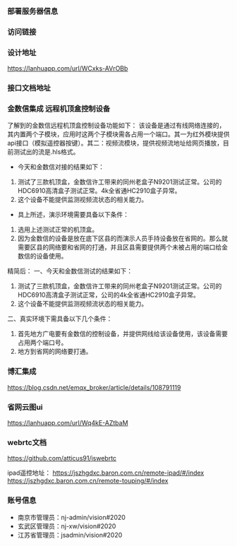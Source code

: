 ### 部署服务器信息


### 访问链接

### 设计地址
https://lanhuapp.com/url/WCxks-AVrOBb


### 接口文档地址

### 金数信集成 远程机顶盒控制设备

了解到的金数信远程机顶盒控制设备功能如下：
该设备是通过有线网络连接的，其内置两个子模块，应用时这两个子模块需各占用一个端口。其一为红外模块提供api接口（模拟遥控器按键）。其二：视频流模块，提供视频流地址给网页播放，目前测试出的流是.hls格式。

- 今天和金数信对接的结果如下：
1. 测试了三款机顶盒，金数信许工带来的同州老盒子N9201测试正常。公司的HDC6910高清盒子测试正常。4k全省通HC2910盒子异常。
2. 这个设备不能提供监测视频流状态的相关能力。

- 具上所述，演示环境需要具备以下条件：
1. 选用上述测试正常的机顶盒。
2. 因为金数信的设备是放在底下区县的而演示人员手持设备放在省网的。那么就需要区县的网络要和省网的打通，并且区县需要提供两个未被占用的端口给金数信的设备使用。


精简后：
一、今天和金数信测试的结果如下：
1. 测试了三款机顶盒，金数信许工带来的同州老盒子N9201测试正常。公司的HDC6910高清盒子测试正常，公司的4k全省通HC2910盒子异常。
2. 这个设备不能提供监测视频流状态的相关能力。

二、真实环境下需具备以下几个条件：
1. 首先地方广电要有金数信的控制设备，并提供网线给该设备使用，该设备需要占用两个端口号。
2. 地方到省网的网络要打通。


### 博汇集成

https://blog.csdn.net/emqx_broker/article/details/108791119



### 省网云图ui
https://lanhuapp.com/url/Wq4kE-AZtbaM


### webrtc文档
https://github.com/atticus91/jswebrtc

ipad遥控地址：
https://jszhgdxc.baron.com.cn/remote-ipad/#/index
https://jszhgdxc.baron.com.cn/remote-touping/#/index

### 账号信息
- 南京市管理员：nj-admin/vision#2020
- 玄武区管理员：nj-xw/vision#2020
- 江苏省管理员：jsadmin/vision#2020




